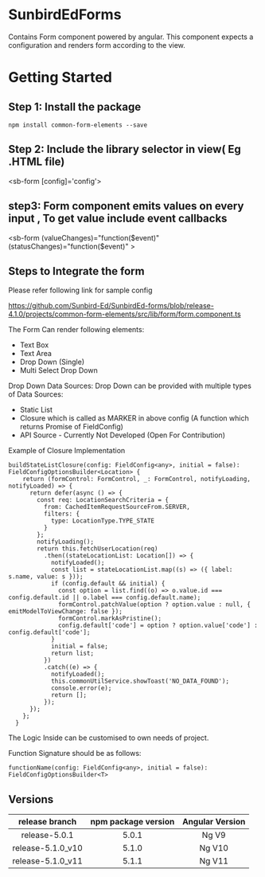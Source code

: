 # SunbirdEdForms

Contains  Form component powered by angular. This component expects a configuration and renders form according to the view.

# Getting Started

## Step 1: Install the package

    npm install common-form-elements --save

## Step 2: Include the library selector in view( Eg .HTML file)
   
   <sb-form [config]='config'></sb-form>

## step3: Form component emits values on every input , To get value include event callbacks
 
  <sb-form (valueChanges)="function($event)" (statusChanges)="function($event)" ></sb-form>
  
## Steps to Integrate the form

Please refer following link for sample config

https://github.com/Sunbird-Ed/SunbirdEd-forms/blob/release-4.1.0/projects/common-form-elements/src/lib/form/form.component.ts
   
The Form Can render following elements:


* Text Box
* Text Area
* Drop Down (Single)
* Multi Select Drop Down

Drop Down Data Sources:
Drop Down can be provided with multiple types of Data Sources:
* Static List
* Closure which is called as MARKER in above config (A function which returns Promise of FieldConfig)
* API Source - Currently Not Developed (Open For Contribution)



Example of Closure Implementation

```
buildStateListClosure(config: FieldConfig<any>, initial = false): FieldConfigOptionsBuilder<Location> {
    return (formControl: FormControl, _: FormControl, notifyLoading, notifyLoaded) => {
      return defer(async () => {
        const req: LocationSearchCriteria = {
          from: CachedItemRequestSourceFrom.SERVER,
          filters: {
            type: LocationType.TYPE_STATE
          }
        };
        notifyLoading();
        return this.fetchUserLocation(req)
          .then((stateLocationList: Location[]) => {
            notifyLoaded();
            const list = stateLocationList.map((s) => ({ label: s.name, value: s }));
            if (config.default && initial) {
              const option = list.find((o) => o.value.id === config.default.id || o.label === config.default.name);
              formControl.patchValue(option ? option.value : null, { emitModelToViewChange: false });
              formControl.markAsPristine();
              config.default['code'] = option ? option.value['code'] : config.default['code'];
            }
            initial = false;
            return list;
          })
          .catch((e) => {
            notifyLoaded();
            this.commonUtilService.showToast('NO_DATA_FOUND');
            console.error(e);
            return [];
          });
      });
    };
  }
```
 The Logic Inside can be customised to own needs of project.
 
Function Signature should be as follows:

```
functionName(config: FieldConfig<any>, initial = false): FieldConfigOptionsBuilder<T>
```


## Versions
|   release branch  | npm package version | Angular Version |
|:-----------------:|:-------------------:|:---------------:|
| release-5.0.1     |        5.0.1        |      Ng V9      |
| release-5.1.0_v10 |        5.1.0        |      Ng V10     |
| release-5.1.0_v11 |        5.1.1        |      Ng V11     |